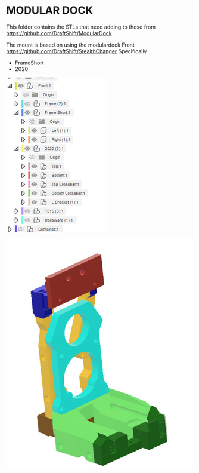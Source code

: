 # MODULAR DOCK

This folder contains the STLs that need adding to those from https://github.com/DraftShift/ModularDock

The mount is based on using the modulardock Front https://github.com/DraftShift/StealthChanger Specifically
- FrameShort
- 2020

![Image](/photos/stealthchangercomponentsused.jpg)

![Image](/photos/x1.jpg)